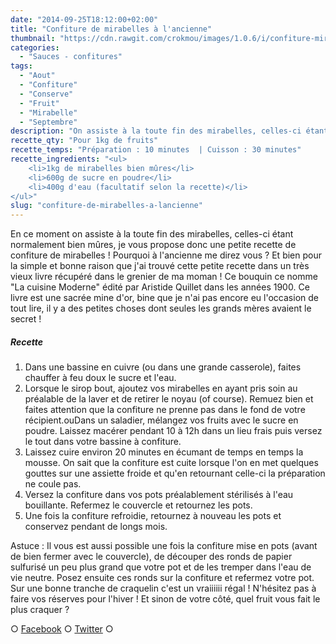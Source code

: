```yaml
---
date: "2014-09-25T18:12:00+02:00"
title: "Confiture de mirabelles à l'ancienne"
thumbnail: "https://cdn.rawgit.com/crokmou/images/1.0.6/i/confiture-mirabelle-recette-crokmou-blog-culinaire.jpg"
categories:
  - "Sauces - confitures"
tags:
  - "Aout"
  - "Confiture"
  - "Conserve"
  - "Fruit"
  - "Mirabelle"
  - "Septembre"
description: "On assiste à la toute fin des mirabelles, celles-ci étant normalement bien mûres, je vous propose donc une petite recette de confiture de mirabelles !"
recette_qty: "Pour 1kg de fruits"
recette_temps: "Préparation : 10 minutes  | Cuisson : 30 minutes"
recette_ingredients: "<ul>
	<li>1kg de mirabelles bien mûres</li>
	<li>600g de sucre en poudre</li>
	<li>400g d'eau (facultatif selon la recette)</li>
</ul>"
slug: "confiture-de-mirabelles-a-lancienne"
---
```


En ce moment on assiste à la toute fin des mirabelles, celles-ci étant normalement bien mûres, je vous propose donc une petite recette de confiture de mirabelles ! Pourquoi à l'ancienne me direz vous ? Et bien pour la simple et bonne raison que j'ai trouvé cette petite recette dans un très vieux livre récupéré dans le grenier de ma moman ! Ce bouquin ce nomme "La cuisine Moderne" édité par Aristide Quillet dans les années 1900. Ce livre est une sacrée mine d'or, bine que je n'ai pas encore eu l'occasion de tout lire, il y a des petites choses dont seules les grands mères avaient le secret !

##### Recette

1.  Dans une bassine en cuivre (ou dans une grande casserole), faites chauffer à feu doux le sucre et l'eau.
2.  Lorsque le sirop bout, ajoutez vos mirabelles en ayant pris soin au préalable de la laver et de retirer le noyau (of course). Remuez bien et faites attention que la confiture ne prenne pas dans le fond de votre récipient.ouDans un saladier, mélangez vos fruits avec le sucre en poudre. Laissez macérer pendant 10 à 12h dans un lieu frais puis versez le tout dans votre bassine à confiture.
3.  Laissez cuire environ 20 minutes en écumant de temps en temps la mousse. On sait que la confiture est cuite lorsque l'on en met quelques gouttes sur une assiette froide et qu'en retournant celle-ci la préparation ne coule pas.
4.  Versez la confiture dans vos pots préalablement stérilisés à l'eau bouillante. Refermez le couvercle et retournez les pots.
5.  Une fois la confiture refroidie, retournez à nouveau les pots et conservez pendant de longs mois.

Astuce : Il vous est aussi possible une fois la confiture mise en pots (avant de bien fermer avec le couvercle), de découper des ronds de papier sulfurisé un peu plus grand que votre pot et de les tremper dans l'eau de vie neutre. Posez ensuite ces ronds sur la confiture et refermez votre pot. Sur une bonne tranche de craquelin c'est un vraiiiiii régal ! N'hésitez pas à faire vos réserves pour l'hiver ! Et sinon de votre côté, quel fruit vous fait le plus craquer ?

○ [Facebook](https://www.facebook.com/crokmou.blog) ○ [Twitter](https://twitter.com/Crokmou) ○